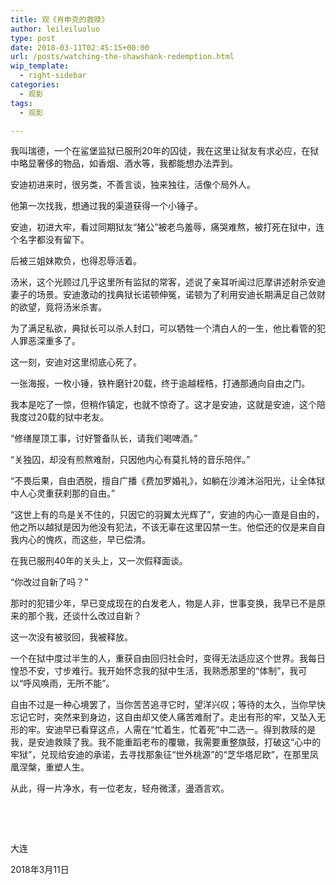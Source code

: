 ```yaml
---
title: 观《肖申克的救赎》
author: leileiluoluo
type: post
date: 2018-03-11T02:45:15+00:00
url: /posts/watching-the-shawshank-redemption.html
wip_template:
  - right-sidebar
categories:
  - 观影
tags:
  - 观影

---
```

我叫瑞德，一个在鲨堡监狱已服刑20年的囚徒，我在这里让狱友有求必应，在狱中略显奢侈的物品，如香烟、酒水等，我都能想办法弄到。

安迪初进来时，很另类，不善言谈，独来独往，活像个局外人。

他第一次找我，想通过我的渠道获得一个小锤子。

安迪，初进大牢，看过同期狱友“猪公”被老鸟羞辱，痛哭难熬，被打死在狱中，连个名字都没有留下。
  
后被三姐妹欺负，也得忍辱活着。

汤米，这个光顾过几乎这里所有监狱的常客，述说了亲耳听闻过厄摩讲述射杀安迪妻子的场景。安迪激动的找典狱长诺顿伸冤，诺顿为了利用安迪长期满足自己敛财的欲望，竟将汤米杀害。

为了满足私欲，典狱长可以杀人封口，可以牺牲一个清白人的一生，他比看管的犯人罪恶深重多了。

这一刻，安迪对这里彻底心死了。

一张海报，一枚小锤，铁杵磨针20载，终于逾越桎梏，打通那通向自由之门。

我本是吃了一惊，但稍作镇定，也就不惊奇了。这才是安迪，这就是安迪，这个陪我度过20载的狱中老友。

“修缮屋顶工事，讨好警备队长，请我们喝啤酒。”

“关独囚，却没有煎熬难耐，只因他内心有莫扎特的音乐陪伴。”

“不畏后果，自由洒脱，擅自广播《费加罗婚礼》，如躺在沙滩沐浴阳光，让全体狱中人心灵重获刹那的自由。”

“这世上有的鸟是关不住的，只因它的羽翼太光辉了”，安迪的内心一直是自由的，他之所以越狱是因为他没有犯法，不该无辜在这里囚禁一生。他偿还的仅是来自自我内心的愧疚，而这些，早已偿清。

在我已服刑40年的关头上，又一次假释面谈。

“你改过自新了吗？”

那时的犯错少年，早已变成现在的白发老人，物是人非，世事变换，我早已不是原来的那个我，还谈什么改过自新？

这一次没有被驳回，我被释放。

一个在狱中度过半生的人，重获自由回归社会时，变得无法适应这个世界。我每日惶恐不安，寸步难行。我开始怀念我的狱中生活，我熟悉那里的“体制”，我可以“呼风唤雨，无所不能”。

自由不过是一种心境罢了，当你苦苦追寻它时，望洋兴叹；等待的太久，当你早快忘记它时，突然来到身边，这自由却又使人痛苦难耐了。走出有形的牢，又坠入无形的牢。安迪早已看穿这点，人需在“忙着生，忙着死”中二选一。得到救赎的是我，是安迪救赎了我。我不能重蹈老布的覆辙，我需要重整旗鼓，打破这“心中的牢狱”，兑现给安迪的承诺，去寻找那象征“世外桃源”的“芝华塔尼欧”，在那里凤凰涅槃，重塑人生。

从此，得一片净水，有一位老友，轻舟微漾，盪酒言欢。
  
&nbsp;
  
&nbsp;
  
大连
  
2018年3月11日